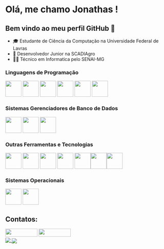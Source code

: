 
# Olá, me chamo Jonathas ! 
## Bem vindo ao meu perfil GitHub 👋

- 🎓 Estudante de Ciência da Computação na Universidade Federal de Lavras 
- 🚜 Desenvolvedor Junior na SCADIAgro
- 👨‍💻 Técnico em Informatica pelo SENAI-MG

### Linguagens de Programação

<img src="https://cdn.jsdelivr.net/gh/devicons/devicon/icons/c/c-original.svg" width="50" height="50"/> <img src="https://cdn.jsdelivr.net/gh/devicons/devicon/icons/cplusplus/cplusplus-original.svg" width="50" height="50"/> <img src="https://cdn.jsdelivr.net/gh/devicons/devicon/icons/java/java-original.svg" width="50" height="50"/> <img src="https://cdn.jsdelivr.net/gh/devicons/devicon/icons/javascript/javascript-original.svg" width="50" height="50"/> <img src="https://cdn.jsdelivr.net/gh/devicons/devicon/icons/php/php-plain.svg" width="50" height="50"/> <img src="https://cdn.jsdelivr.net/gh/devicons/devicon/icons/python/python-original.svg" width="50" height="50"/>

### Sistemas Gerenciadores de Banco de Dados


<img src="https://cdn.jsdelivr.net/gh/devicons/devicon/icons/mysql/mysql-original.svg" width="50" height="50"/> <img src="https://cdn.jsdelivr.net/gh/devicons/devicon/icons/postgresql/postgresql-plain.svg" width="50" height="50"/> <img src="https://cdn.jsdelivr.net/gh/devicons/devicon/icons/microsoftsqlserver/microsoftsqlserver-plain.svg" width="50" height="50"/>

### Outras Ferramentas e Tecnologias

<img src="https://cdn.jsdelivr.net/gh/devicons/devicon/icons/css3/css3-original.svg" width="50" height="50"/> <img src="https://cdn.jsdelivr.net/gh/devicons/devicon/icons/docker/docker-plain-wordmark.svg"  width="50" height="50"/> <img src="https://cdn.jsdelivr.net/gh/devicons/devicon/icons/git/git-original.svg" width="50" height="50"/> <img src="https://cdn.jsdelivr.net/gh/devicons/devicon/icons/html5/html5-original.svg" width="50" height="50"/> <img src="https://cdn.jsdelivr.net/gh/devicons/devicon/icons/jupyter/jupyter-original-wordmark.svg" width="50" height="50"/><img src="https://cdn.jsdelivr.net/gh/devicons/devicon/icons/kubernetes/kubernetes-plain.svg" width="50" height="50"/><img src="https://cdn.jsdelivr.net/gh/devicons/devicon/icons/nodejs/nodejs-original.svg" width="50" height="50"/> 

### Sistemas Operacionais

<img src="https://cdn.jsdelivr.net/gh/devicons/devicon/icons/ubuntu/ubuntu-plain.svg" width="50" height="50"/> <img src="https://cdn.jsdelivr.net/gh/devicons/devicon/icons/windows8/windows8-original.svg" width="50" height="50"/>

## Contatos:

<div>
<a href = "mailto:jonathassousasgs@gmail.com"><img src="https://img.shields.io/badge/Gmail-D14836?style=for-the-badge&logo=gmail&logoColor=white" target="_blank" width="100" height="25"></a>
<a href="https://www.linkedin.com/in/jonathas-sousa-dev" target="_blank"><img src="https://img.shields.io/badge/-LinkedIn-%230077B5?style=for-the-badge&logo=linkedin&logoColor=white" target="_blank" width="100" height="25"></a>   
</div>     


<a href="https://github.com/anuraghazra/github-readme-stats">
    <img align="top" src="https://github-readme-stats.vercel.app/api?username=jonathasluis&show_icons=true&theme=github_dark&bg_color=00000000&include_all_commits=true&count_private=true&rank_icon=github"/>
</a>
<a href="https://github.com/anuraghazra/github-readme-stats">
    <img align="center" src="https://github-readme-stats.vercel.app/api/top-langs/?username=jonathasluis&show_icons=true&theme=github_dark&bg_color=00000000&count_private=true&layout=pie&langs_count=10&hide=blade,css,html,Makefile,ANTLR,Shell,scss,jupyter%20notebook"/>
</a>
